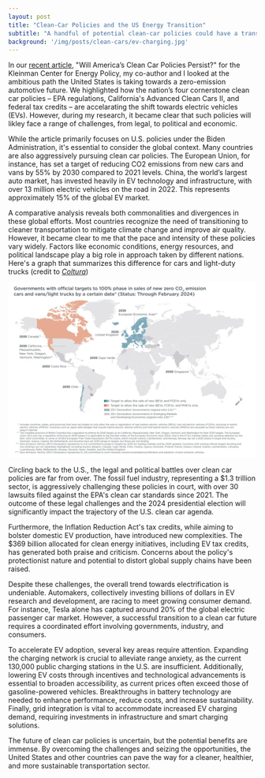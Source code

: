 ```yaml
---
layout: post
title: "Clean-Car Policies and the US Energy Transition"
subtitle: "A handful of potential clean-car policies could have a transformative effect on the energy transition."
background: '/img/posts/clean-cars/ev-charging.jpg'
---
```


In our [recent article](https://kleinmanenergy.upenn.edu/news-insights/will-americas-clean-car-policies-persist/), "Will America’s Clean Car Policies Persist?" for the Kleinman Center for Energy Policy, my co-author and I looked at the ambitious path the United States is taking towards a zero-emission automotive future. We highlighted how the nation’s four cornerstone clean car policies – EPA regulations, California's Advanced Clean Cars II, and federal tax credits – are accelarating the shift towards electric vehicles (EVs). However, during my research, it became clear that such policies will likley face a range of challenges, from legal, to political and economic.

While the article primarily focuses on U.S. policies under the Biden Administration, it's essential to consider the global context. Many countries are also aggressively pursuing clean car policies. The European Union, for instance, has set a target of reducing CO2 emissions from new cars and vans by 55% by 2030 compared to 2021 levels. China, the world’s largest auto market, has invested heavily in EV technology and infrastructure, with over 13 million electric vehicles on the road in 2022. This represents approximately 15% of the global EV market.

A comparative analysis reveals both commonalities and divergences in these global efforts. Most countries recognize the need of transitioning to cleaner transportation to mitigate climate change and improve air quality. However, it became clear to me that the pace and intensity of these policies vary widely. Factors like economic conditions, energy resources, and political landscape play a big role in approach taken by different nations. Here's a graph that summarizes this difference for cars and light-duty trucks (credit to [*Coltura*](https://coltura.org/world-gasoline-phaseouts/))

![Book logo](/img/posts/clean-cars/world-graph.jpg)

Circling back to the U.S., the legal and political battles over clean car policies are far from over. The fossil fuel industry, representing a $1.3 trillion sector, is aggressively challenging these policies in court, with over 30 lawsuits filed against the EPA's clean car standards since 2021. The outcome of these legal challenges and the 2024 presidential election will significantly impact the trajectory of the U.S. clean car agenda.

Furthermore, the Inflation Reduction Act's tax credits, while aiming to bolster domestic EV production, have introduced new complexities. The $369 billion allocated for clean energy initiatives, including EV tax credits, has generated both praise and criticism. Concerns about the policy's protectionist nature and potential to distort global supply chains have been raised.

Despite these challenges, the overall trend towards electrification is undeniable. Automakers, collectively investing billions of dollars in EV research and development, are racing to meet growing consumer demand. For instance, Tesla alone has captured around 20% of the global electric passenger car market. However, a successful transition to a clean car future requires a coordinated effort involving governments, industry, and consumers.

To accelerate EV adoption, several key areas require attention. Expanding the charging network is crucial to alleviate range anxiety, as the current 130,000 public charging stations in the U.S. are insufficient. Additionally, lowering EV costs through incentives and technological advancements is essential to broaden accessibility, as current prices often exceed those of gasoline-powered vehicles. Breakthroughs in battery technology are needed to enhance performance, reduce costs, and increase sustainability. Finally, grid integration is vital to accommodate increased EV charging demand, requiring investments in infrastructure and smart charging solutions.

The future of clean car policies is uncertain, but the potential benefits are immense. By overcoming the challenges and seizing the opportunities, the United States and other countries can pave the way for a cleaner, healthier, and more sustainable transportation sector.